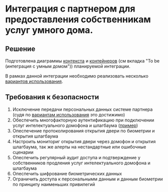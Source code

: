 # Интеграция с партнером для предоставления собственникам услуг умного дома.

## Решение

Подготовлена диаграммы [контекста](context_to_be.drawio) и [контейнеров](containers_to_be.drawio) 
(см вкладка "To be (интеграция с умным домом")) планируемой интеграции.

В рамках данной интеграции необходимо реализовать несколько [вариантов использования](./uc/uc.puml).


## Требования к безопасности

1. Исключение передачи персональных данных системе партнера (судя по [вариантам использования](./uc/uc.puml) это 
   достижимо)
2. Обеспечить многофакторную аутентификацию при подключении услуг интелектуального домофона и шлагбаума 
   ([пример](./uc/UC06.puml))
3. Опеспечение протоколирования открытия двери по биометрии и открытия шлагбаума
4. Настроить мониториг открытия двери через домофон и открытия шлагбаума, так же алерты на нестандартные или 
   ошибочные сценарии
5. Опеспечить регулярный аудит доступа и подтверждение у собственников продления услуг интелектуального домофона и 
   шлагбаума
6. Опеспечить шифрование биометрических данных 
7. Ограничить доступа к персональнымм данным и данным биометрии по принципу наименьших привилегий